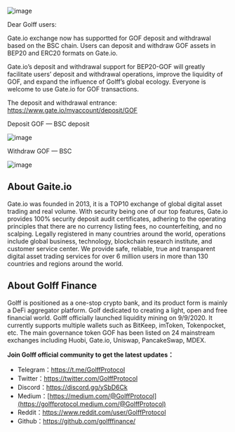 ![image](https://docs.golff.com/blog/page/50.png)

Dear Golff users:

Gate.io exchange now has supportted for GOF deposit and withdrawal based on the BSC chain. Users can deposit and withdraw GOF assets in BEP20 and ERC20 formats on Gate.io.

Gate.io’s deposit and withdrawal support for BEP20-GOF will greatly facilitate users’ deposit and withdrawal operations, improve the liquidity of GOF, and expand the influence of Golff’s global ecology. Everyone is welcome to use Gate.io for GOF transactions.

The deposit and withdrawal entrance: https://www.gate.io/myaccount/deposit/GOF

Deposit GOF — BSC deposit

![image](https://docs.golff.com/blog/page/51.png)



Withdraw GOF — BSC

![image](https://docs.golff.com/blog/page/52.png)

## About Gaite.io

Gate.io was founded in 2013, it is a TOP10 exchange of global digital asset trading and real volume. With security being one of our top features, Gate.io provides 100% security deposit audit certificates, adhering to the operating principles that there are no currency listing fees, no counterfeiting, and no scalping. Legally registered in many countries around the world, operations include global business, technology, blockchain research institute, and customer service center. We provide safe, reliable, true and transparent digital asset trading services for over 6 million users in more than 130 countries and regions around the world.

## About Golff Finance

Golff is positioned as a one-stop crypto bank, and its product form is mainly a DeFi aggregator platform. Golf dedicated to creating a light, open and free financial world. Golff officially launched liquidity mining on 9/9/2020. It currently supports multiple wallets such as BitKeep, imToken, Tokenpocket, etc. The main governance token GOF has been listed on 24 mainstream exchanges including Huobi, Gate.io, Uniswap, PancakeSwap, MDEX.

**Join Golff official community to get the latest updates：**

- Telegram：https://t.me/GolffProtocol
- Twitter：https://twitter.com/GolffProtocol
- Discord：https://discord.gg/ySbD6Ck
- Medium：[https://medium.com/@GolffProtocol](https://golffprotocol.medium.com/@GolffProtocol)
- Reddit：https://www.reddit.com/user/GolffProtocol
- Github：https://github.com/golfffinance/